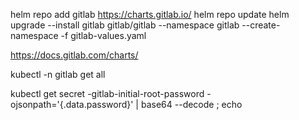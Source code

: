 helm repo add gitlab https://charts.gitlab.io/
helm repo update
helm upgrade --install gitlab gitlab/gitlab --namespace gitlab --create-namespace -f gitlab-values.yaml 

https://docs.gitlab.com/charts/

kubectl -n gitlab get all

kubectl get secret <name>-gitlab-initial-root-password -ojsonpath='{.data.password}' | base64 --decode ; echo
